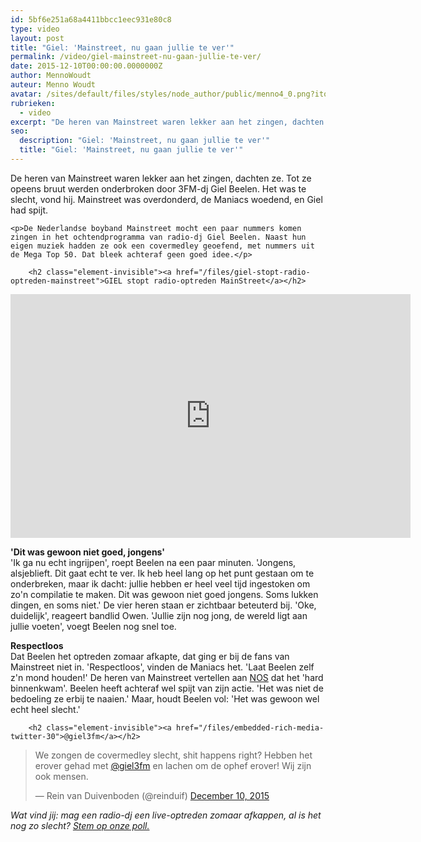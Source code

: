 ```yaml
---
id: 5bf6e251a68a4411bbcc1eec931e80c8
type: video
layout: post
title: "Giel: 'Mainstreet, nu gaan jullie te ver'"
permalink: /video/giel-mainstreet-nu-gaan-jullie-te-ver/
date: 2015-12-10T00:00:00.0000000Z
author: MennoWoudt
auteur: Menno Woudt
avatar: /sites/default/files/styles/node_author/public/menno4_0.png?itok=5KD7Yfz3
rubrieken:
  - video
excerpt: "De heren van Mainstreet waren lekker aan het zingen, dachten ze. Tot ze opeens bruut werden onderbroken door 3FM-dj Giel Beelen. Het was te slecht, vond hij. Mainstreet was overdonderd, de Maniacs woedend, en Giel had spijt.  "
seo:
  description: "Giel: 'Mainstreet, nu gaan jullie te ver'"
  title: "Giel: 'Mainstreet, nu gaan jullie te ver'"
---
```

De heren van Mainstreet waren lekker aan het zingen, dachten ze. Tot ze opeens bruut werden onderbroken door 3FM-dj Giel Beelen. Het was te slecht, vond hij. Mainstreet was overdonderd, de Maniacs woedend, en Giel had spijt.  

    <p>De Nederlandse boyband Mainstreet mocht een paar nummers komen zingen in het ochtendprogramma van radio-dj Giel Beelen. Naast hun eigen muziek hadden ze ook een covermedley geoefend, met nummers uit de Mega Top 50. Dat bleek achteraf geen goed idee.</p>
<p><div class="media media-element-container media-default"><div id="file-13940" class="file file-video file-video-youtube">

        <h2 class="element-invisible"><a href="/files/giel-stopt-radio-optreden-mainstreet">GIEL stopt radio-optreden MainStreet</a></h2>
    
  
  <div class="content">
    <div class="media-youtube-video media-element file-default media-youtube-1">
  <iframe class="media-youtube-player" width="640" height="390" title="GIEL stopt radio-optreden MainStreet" src="https://www.youtube.com/embed/Nf7PguC8EBo?wmode=opaque&controls=" name="GIEL stopt radio-optreden MainStreet" frameborder="0" allowfullscreen="">Video van GIEL stopt radio-optreden MainStreet</iframe>
</div>
  </div>

  
</div>
</div>
<p><strong>'Dit was gewoon niet goed, jongens'</strong><br>'Ik ga nu echt ingrijpen', roept Beelen na een paar minuten. 'Jongens, alsjeblieft. Dit gaat echt te ver. Ik heb heel lang op het punt gestaan om te onderbreken, maar ik dacht: jullie hebben er heel veel tijd ingestoken om zo'n compilatie te maken. Dit was gewoon niet goed jongens. Soms lukken dingen, en soms niet.' De vier heren staan er zichtbaar beteuterd bij. 'Oke, duidelijk', reageert bandlid Owen. 'Jullie zijn nog jong, de wereld ligt aan jullie voeten', voegt Beelen nog snel toe.</p>
<p><strong>Respectloos</strong><br>Dat Beelen het optreden zomaar afkapte, dat ging er bij de fans van Mainstreet niet in. 'Respectloos', vinden de Maniacs het. 'Laat Beelen zelf z'n mond houden!' De heren van Mainstreet vertellen aan <a href="http://nos.nl/op3/artikel/2074227-giel-onderbreekt-mainstreet-baalt-achteraf.html" target="_blank">NOS</a> dat het 'hard binnenkwam'. Beelen heeft achteraf wel spijt van zijn actie. 'Het was niet de bedoeling ze erbij te naaien.' Maar, houdt Beelen vol: 'Het was gewoon wel echt heel slecht.' </p>
<p><div class="media media-element-container media-default"><div id="file-13941" class="file file-document file-text-oembed">

        <h2 class="element-invisible"><a href="/files/embedded-rich-media-twitter-30">@giel3fm</a></h2>
    
  
  <div class="content">
    
<blockquote class="twitter-tweet" data-width="550"><p lang="nl" dir="ltr">We zongen de covermedley slecht, shit happens right? Hebben het erover gehad met <a href="https://twitter.com/Giel3fm?ref_src=twsrc%5Etfw">@giel3fm</a> en lachen om de ophef erover! Wij zijn ook mensen.</p>&mdash; Rein van Duivenboden (@reinduif) <a href="https://twitter.com/reinduif/status/674924129880039424?ref_src=twsrc%5Etfw">December 10, 2015</a></blockquote>
<script async="" src="https://platform.twitter.com/widgets.js" charset="utf-8"></script>
  </div>

  
</div>
</div>
<p><em>Wat vind jij: mag een radio-dj een live-optreden zomaar afkappen, al is het nog zo slecht? <a href="/node/6383">Stem op onze poll.</a></em></p>  
